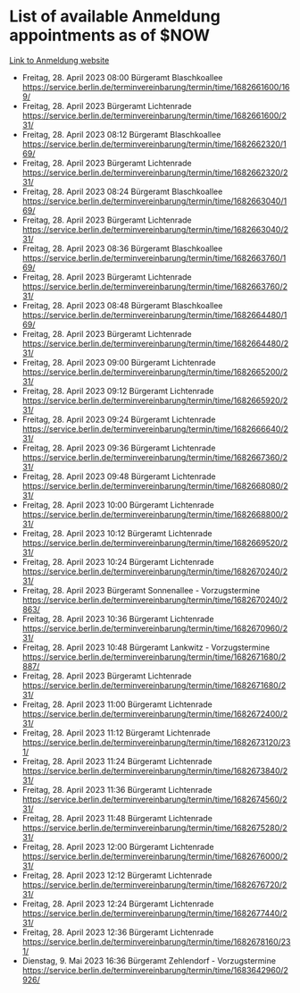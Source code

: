 # List of available Anmeldung appointments as of $NOW
[Link to Anmeldung website](https://service.berlin.de/terminvereinbarung/termin/tag.php?termin=1&anliegen[]=120686&dienstleisterlist=122210,122217,327316,122219,327312,122227,327314,122231,327346,122243,327348,122254,122252,329742,122260,329745,122262,329748,122271,327278,122273,327274,122277,327276,330436,122280,327294,122282,327290,122284,327292,122291,327270,122285,327266,122286,327264,122296,327268,150230,329760,122297,327286,122294,327284,122312,329763,122314,329775,122304,327330,122311,327334,122309,327332,317869,122281,327352,122279,329772,122283,122276,327324,122274,327326,122267,329766,122246,327318,122251,327320,122257,327322,122208,327298,122226,327300&herkunft=http%3A%2F%2Fservice.berlin.de%2Fdienstleistung%2F120686%2F)
- Freitag, 28. April 2023 08:00 Bürgeramt Blaschkoallee https://service.berlin.de/terminvereinbarung/termin/time/1682661600/169/
- Freitag, 28. April 2023  Bürgeramt Lichtenrade https://service.berlin.de/terminvereinbarung/termin/time/1682661600/231/
- Freitag, 28. April 2023 08:12 Bürgeramt Blaschkoallee https://service.berlin.de/terminvereinbarung/termin/time/1682662320/169/
- Freitag, 28. April 2023  Bürgeramt Lichtenrade https://service.berlin.de/terminvereinbarung/termin/time/1682662320/231/
- Freitag, 28. April 2023 08:24 Bürgeramt Blaschkoallee https://service.berlin.de/terminvereinbarung/termin/time/1682663040/169/
- Freitag, 28. April 2023  Bürgeramt Lichtenrade https://service.berlin.de/terminvereinbarung/termin/time/1682663040/231/
- Freitag, 28. April 2023 08:36 Bürgeramt Blaschkoallee https://service.berlin.de/terminvereinbarung/termin/time/1682663760/169/
- Freitag, 28. April 2023  Bürgeramt Lichtenrade https://service.berlin.de/terminvereinbarung/termin/time/1682663760/231/
- Freitag, 28. April 2023 08:48 Bürgeramt Blaschkoallee https://service.berlin.de/terminvereinbarung/termin/time/1682664480/169/
- Freitag, 28. April 2023  Bürgeramt Lichtenrade https://service.berlin.de/terminvereinbarung/termin/time/1682664480/231/
- Freitag, 28. April 2023 09:00 Bürgeramt Lichtenrade https://service.berlin.de/terminvereinbarung/termin/time/1682665200/231/
- Freitag, 28. April 2023 09:12 Bürgeramt Lichtenrade https://service.berlin.de/terminvereinbarung/termin/time/1682665920/231/
- Freitag, 28. April 2023 09:24 Bürgeramt Lichtenrade https://service.berlin.de/terminvereinbarung/termin/time/1682666640/231/
- Freitag, 28. April 2023 09:36 Bürgeramt Lichtenrade https://service.berlin.de/terminvereinbarung/termin/time/1682667360/231/
- Freitag, 28. April 2023 09:48 Bürgeramt Lichtenrade https://service.berlin.de/terminvereinbarung/termin/time/1682668080/231/
- Freitag, 28. April 2023 10:00 Bürgeramt Lichtenrade https://service.berlin.de/terminvereinbarung/termin/time/1682668800/231/
- Freitag, 28. April 2023 10:12 Bürgeramt Lichtenrade https://service.berlin.de/terminvereinbarung/termin/time/1682669520/231/
- Freitag, 28. April 2023 10:24 Bürgeramt Lichtenrade https://service.berlin.de/terminvereinbarung/termin/time/1682670240/231/
- Freitag, 28. April 2023  Bürgeramt Sonnenallee - Vorzugstermine https://service.berlin.de/terminvereinbarung/termin/time/1682670240/2863/
- Freitag, 28. April 2023 10:36 Bürgeramt Lichtenrade https://service.berlin.de/terminvereinbarung/termin/time/1682670960/231/
- Freitag, 28. April 2023 10:48 Bürgeramt Lankwitz - Vorzugstermine https://service.berlin.de/terminvereinbarung/termin/time/1682671680/2887/
- Freitag, 28. April 2023  Bürgeramt Lichtenrade https://service.berlin.de/terminvereinbarung/termin/time/1682671680/231/
- Freitag, 28. April 2023 11:00 Bürgeramt Lichtenrade https://service.berlin.de/terminvereinbarung/termin/time/1682672400/231/
- Freitag, 28. April 2023 11:12 Bürgeramt Lichtenrade https://service.berlin.de/terminvereinbarung/termin/time/1682673120/231/
- Freitag, 28. April 2023 11:24 Bürgeramt Lichtenrade https://service.berlin.de/terminvereinbarung/termin/time/1682673840/231/
- Freitag, 28. April 2023 11:36 Bürgeramt Lichtenrade https://service.berlin.de/terminvereinbarung/termin/time/1682674560/231/
- Freitag, 28. April 2023 11:48 Bürgeramt Lichtenrade https://service.berlin.de/terminvereinbarung/termin/time/1682675280/231/
- Freitag, 28. April 2023 12:00 Bürgeramt Lichtenrade https://service.berlin.de/terminvereinbarung/termin/time/1682676000/231/
- Freitag, 28. April 2023 12:12 Bürgeramt Lichtenrade https://service.berlin.de/terminvereinbarung/termin/time/1682676720/231/
- Freitag, 28. April 2023 12:24 Bürgeramt Lichtenrade https://service.berlin.de/terminvereinbarung/termin/time/1682677440/231/
- Freitag, 28. April 2023 12:36 Bürgeramt Lichtenrade https://service.berlin.de/terminvereinbarung/termin/time/1682678160/231/
- Dienstag, 9. Mai 2023 16:36 Bürgeramt Zehlendorf - Vorzugstermine https://service.berlin.de/terminvereinbarung/termin/time/1683642960/2926/

